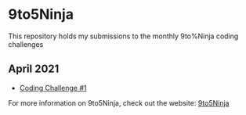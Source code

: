 # 9to5Ninja

This repository holds my submissions to the monthly 9to%Ninja coding challenges


## April 2021 
- [Coding Challenge #1](https://github.com/tubaboy5/9to5Ninja/blob/main/src/CodingChallenge1.java)

For more information on 9to5Ninja, check out the website: [9to5Ninja](https://www.9to5.ninja/)